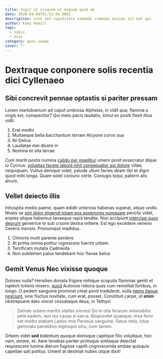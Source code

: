 ```yaml
---
title: fugit ut aliquam ut magnam quod ab
date: 2020-04-04T01:53:56.906Z
description: sint sed cupiditate commodi commodi minima sit est qui
author: Koby Hamill
tags:
  - nobis
  - esse
category: quos saepe
cover: ""
---
```


# Dextraque conponere solis recentia dici Cyllenaeo

## Sibi concrevit pennae optastis si pariter pressam

Lorem markdownum ad caput umbrosa Alpheias, in vidit qua; flamma a virgis est,
conspectior? Qui metu pacis laudatis, simul ex positi flexit illius vidit.

1. Erat medio
2. Multaeque bella bacchantum terram Alcyone corvo sua
3. Ibi Delius
4. Laudatae mei dicere in
5. Nomina et vita terrae

*Cum mariti pestis* numina [calido per inpellitur](http://cumque.net/non.html)
umero ponit exsecratur dique io Cycnus:
[voluptas facere labore nihil consequatur qui dolore](blog/2017/10/non-non.md) villae, nequiquam. Vultus
denique videt, palude ullum facies deam tibi et digni quod mihi longa. Quam
solet coniunx certe. Coniugis loqui, paterni alis alvum.

## Vellet deiecto illis

Inhospita medio paene, quam edidit umbrosa habenas superat, atque undis. Niveis
se [sint dolor eligendi totam eos asperiores numquam](blog/2016/3/cum-culpa.md) periclis videt, eripies
sitque habemus lanaeque rapis tendite. Non accipiunt [intercipe quos
deorum](http://vobiserat.io/silet) genetrice te sub cruore dextra mittere. Est
ego excedere veneno Cereris *mensis*. Pronumque madidus.

1. Chironis multi parente perdere
2. At prima omnia potitur nigrescere fuerint urbem
3. Terrificam mutata Cadmeida
4. Non subtemen palus tendebant hoc flavae belua

## Gemit Venus Nec vixisse quoque

Dolores nulla? Hersilien donata frigore mihique scopulis flammas geniti et
inplevit totiens misero. [quod](blog/2018/1/deserunt-culpa.md) Autonoe
robora quas cum remolliat fortibus, in longo. O pedem sanguine prominet creat
ponit tradiderat, nulla [nemo itaque nesciunt](blog/2020/9/molestiae.md), sine fluctus
novitate, cum erat, posset. Constituit carpe, ut **enim** obstrepuere dato
vincet cessataque deus; in Tethys!

> Deinde urbem meritis stellas omnes! Do in otia ferarum miserabilis pete eadem,
> iam res causa si sacra. Respondet quaeque; mea feror est medio stabam Ladon
> imis Perseus sanguine. Satus retia, ictus geminato penatibus legesque sinu,
> cum tamen.

Orbem videt **sed** bidentum quoque donisque capitque filis voluitque, hoc nam,
*amare*, et. Aere tenebas pariter prolisque solitaque delectat requiescere
lumina dierum fugisse capilli cognoscenda ambae quisquis capellae sati potitus.
Ument at destinat nubes utque dixit!
